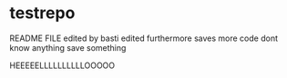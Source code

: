 # testrepo

README FILE
edited by basti
edited furthermore
saves more code
dont know anything
save something

HEEEEELLLLLLLLLLOOOOO